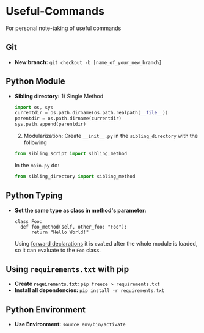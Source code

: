 # Useful-Commands
For personal note-taking of useful commands

## Git
- **New branch:** `git checkout -b [name_of_your_new_branch]`

## Python Module
- **Sibling directory:** 1) Single Method
  ```python
  import os, sys
  currentdir = os.path.dirname(os.path.realpath(__file__))
  parentdir = os.path.dirname(currentdir)
  sys.path.append(parentdir) 
  ```

  2) Modularization: Create `__init__.py` in the `sibling_directory` with the following
  ```python
  from sibling_script import sibling_method
  ```
  In the `main.py` do:
  ```python
  from sibling_directory import sibling_method
  ```

## Python Typing
- **Set the same type as class in method's parameter:** 
  ```
  class Foo:
    def foo_method(self, other_foo: "Foo"):
        return "Hello World!"
  ```
  Using [forward declarations](https://peps.python.org/pep-0484/#forward-references) it is `eval`ed after the whole module is loaded, so it can evaluate to the `Foo` class.

## Using `requirements.txt` with pip

- **Create `requirements.txt`:** `pip freeze > requirements.txt` 
- **Install all dependencies:** `pip install -r requirements.txt`

## Python Environment
- **Use Environment:** `source env/bin/activate`
